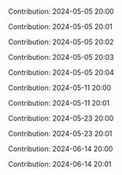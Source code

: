 Contribution: 2024-05-05 20:00

Contribution: 2024-05-05 20:01

Contribution: 2024-05-05 20:02

Contribution: 2024-05-05 20:03

Contribution: 2024-05-05 20:04

Contribution: 2024-05-11 20:00

Contribution: 2024-05-11 20:01

Contribution: 2024-05-23 20:00

Contribution: 2024-05-23 20:01

Contribution: 2024-06-14 20:00

Contribution: 2024-06-14 20:01

